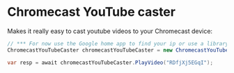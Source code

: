 # Chromecast YouTube caster
Makes it really easy to cast youtube videos to your Chromecast device:

```cs
// *** For now use the Google home app to find your ip or use a library like SharpCaster ***
ChromecastYouTubeCaster chromecastYouTubeCaster = new ChromecastYouTubeCaster("192.168.1.235");

var resp = await chromecastYouTubeCaster.PlayVideo("RDfjXj5EGqI");
```